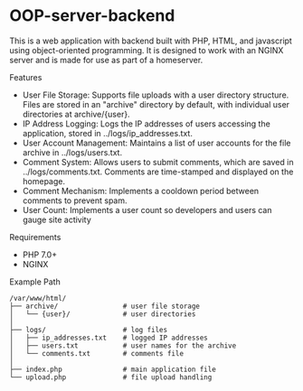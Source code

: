 # OOP-server-backend
This is a web application with backend built with PHP, HTML, and javascript using object-oriented programming. It is designed to work with an NGINX server and is made for use as part of a homeserver.


Features

- User File Storage: Supports file uploads with a user directory structure. Files are stored in an "archive" directory by default, with individual user directories at archive/{user}.
- IP Address Logging: Logs the IP addresses of users accessing the application, stored in ../logs/ip_addresses.txt.
- User Account Management: Maintains a list of user accounts for the file archive in ../logs/users.txt.
- Comment System: Allows users to submit comments, which are saved in ../logs/comments.txt. Comments are time-stamped and displayed on the homepage.
- Comment Mechanism: Implements a cooldown period between comments to prevent spam.
- User Count: Implements a user count so developers and users can gauge site activity


Requirements
- PHP 7.0+
- NGINX


Example Path
```
/var/www/html/
├── archive/                # user file storage
│   └── {user}/             # user directories
│
├── logs/                   # log files
│   ├── ip_addresses.txt    # logged IP addresses 
│   ├── users.txt           # user names for the archive
│   └── comments.txt        # comments file
│
├── index.php               # main application file
└── upload.php              # file upload handling
```
